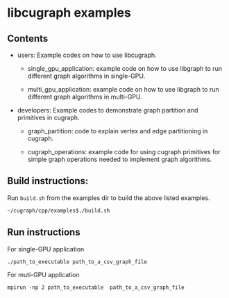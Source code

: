 # libcugraph examples


## Contents

- users: Example codes on how to use libcugraph.

  - single_gpu_application: example code on how to use libgraph to run different graph algorithms in single-GPU.

  - multi_gpu_application: example code on how to use libgraph to run different graph algorithms in multi-GPU.

- developers: Example codes to demonstrate graph partition and primitives in cugraph.

  -  graph_partition: code to explain vertex and edge partitioning in cugraph.

  -  cugraph_operations: example code for using cugraph primitives for simple graph operations needed to implement graph algorithms.

## Build instructions:

Run `build.sh` from the examples dir to build the above listed examples.

```sh
~/cugraph/cpp/examples$./build.sh
```

## Run instructions

For single-GPU application

`./path_to_executable path_to_a_csv_graph_file`

For muti-GPU application

`mpirun -np 2 path_to_executable  path_to_a_csv_graph_file`
